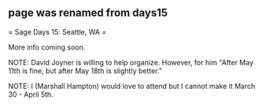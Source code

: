 ## page was renamed from days15
= Sage Days 15: Seattle, WA =

More info coming soon.



NOTE: David Joyner is willing to help organize. However, for him "After May 11th is fine, but after May 18th is slightly better."

NOTE: I (Marshall Hampton) would love to attend but I cannot make it March 30 - April 5th.
